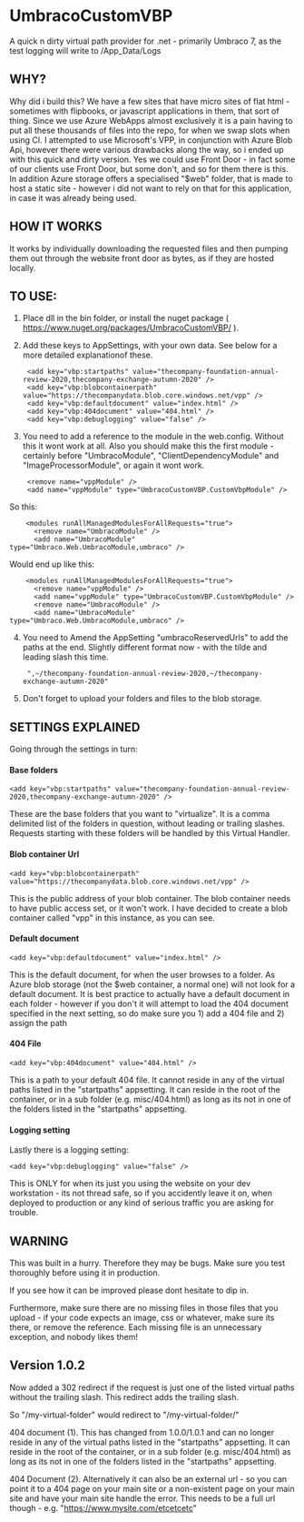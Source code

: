 # UmbracoCustomVBP
A quick n dirty virtual path provider for .net - primarily Umbraco 7, as the test logging will write to /App_Data/Logs

## WHY?

Why did i build this? We have a few sites that have micro sites of flat html - sometimes with flipbooks, or javascript applications in them, that sort of thing. Since we use Azure WebApps almost exclusively it is a pain having to put all these thousands of files into the repo, for when we swap slots when using CI. I attempted to use Microsoft's VPP, in conjunction with Azure Blob Api, however there were various drawbacks along the way, so i ended up with this quick and dirty version. Yes we could use Front Door - in fact some of our clients use Front Door, but some don't, and so for them there is this. In addition Azure storage offers a specialised "$web" folder, that is made to host a static site - however i did not want to rely on that for this application, in case it was already being used.

## HOW IT WORKS
It works by individually downloading the requested files and then pumping them out through the website front door as bytes, as if they are hosted locally.

## TO USE:

1) Place dll in the bin folder, or install the nuget package ( https://www.nuget.org/packages/UmbracoCustomVBP/ ).

2) Add these keys to AppSettings, with your own data. See below for a more detailed explanationof these.

        <add key="vbp:startpaths" value="thecompany-foundation-annual-review-2020,thecompany-exchange-autumn-2020" />
        <add key="vbp:blobcontainerpath" value="https://thecompanydata.blob.core.windows.net/vpp" />
        <add key="vbp:defaultdocument" value="index.html" />
        <add key="vbp:404document" value="404.html" />
        <add key="vbp:debuglogging" value="false" />

3) You need to add a reference to the module in the web.config. Without this it wont work at all. Also you should make this the first module - certainly before "UmbracoModule", "ClientDependencyModule" and "ImageProcessorModule", or again it wont work.

        <remove name="vppModule" />
        <add name="vppModule" type="UmbracoCustomVBP.CustomVbpModule" />
    
So this:
        
        <modules runAllManagedModulesForAllRequests="true">
          <remove name="UmbracoModule" />
          <add name="UmbracoModule" type="Umbraco.Web.UmbracoModule,umbraco" />

Would end up like this:

        <modules runAllManagedModulesForAllRequests="true">
          <remove name="vppModule" />
          <add name="vppModule" type="UmbracoCustomVBP.CustomVbpModule" />
          <remove name="UmbracoModule" />
          <add name="UmbracoModule" type="Umbraco.Web.UmbracoModule,umbraco" />
          
          
4) You need to Amend the AppSetting "umbracoReservedUrls" to add the paths at the end. Slightly different format now - with the tilde and leading slash this time. 

        ",~/thecompany-foundation-annual-review-2020,~/thecompany-exchange-autumn-2020"
    

5) Don't forget to upload your folders and files to the blob storage.



## SETTINGS EXPLAINED
Going through the settings in turn:

#### Base folders

    <add key="vbp:startpaths" value="thecompany-foundation-annual-review-2020,thecompany-exchange-autumn-2020" />

These are the base folders that you want to "virtualize". It is a comma delimited list of the folders in question, without leading or trailing slashes. Requests starting with these folders will be handled by this Virtual Handler. 

#### Blob container Url

    <add key="vbp:blobcontainerpath" value="https://thecompanydata.blob.core.windows.net/vpp" />
This is the public address of your blob container. The blob container needs to have public access set, or it won't work. I have decided to create a blob container called "vpp" in this instance, as you can see. 

#### Default document

    <add key="vbp:defaultdocument" value="index.html" />
 This is the default document, for when the user browses to a folder. As Azure blob storage (not the $web container, a normal one) will not look for a default document. It is best practice to actually have a default document in each folder - however if you don't it will attempt to load the 404 document specified in the next setting, so do make sure you 1) add a 404 file and 2) assign the path

#### 404 File

    <add key="vbp:404document" value="404.html" />
This is a path to your default 404 file. It cannot reside in any of the virtual paths listed in the "startpaths" appsetting. It can reside in the root of the container, or in a sub folder (e.g. misc/404.html) as long as its not in one of the folders listed in the "startpaths" appsetting. 



#### Logging setting

Lastly there is a logging setting:

    <add key="vbp:debuglogging" value="false" />
This is ONLY for when its just you using the website on your dev workstation - its not thread safe, so if you accidently leave it on, when deployed to production or any kind of serious traffic you are asking for trouble.

## WARNING

This was built in a hurry. Therefore they may be bugs. Make sure you test thoroughly before using it in production. 

If you see how it can be improved please dont hesitate to dip in. 
    
Furthermore, make sure there are no missing files in those files that you upload - if your code expects an image, css or whatever, make sure its there, or remove the reference. Each missing file is an unnecessary exception, and nobody likes them!
    
## Version 1.0.2

Now added a 302 redirect if the request is just one of the listed virtual paths without the trailing slash. This redirect adds the trailing slash.

So "/my-virtual-folder" would redirect to "/my-virtual-folder/"

404 document (1). This has changed from 1.0.0/1.0.1 and can no longer reside in any of the virtual paths listed in the "startpaths" appsetting. It can reside in the root of the container, or in a sub folder (e.g. misc/404.html) as long as its not in one of the folders listed in the "startpaths" appsetting. 

404 Document (2). Alternatively it can also be an external url - so you can point it to a 404 page on your main site or a non-existent page on your main site and have your main site handle the error. This needs to be a full url though - e.g. "https://www.mysite.com/etcetcetc" 


